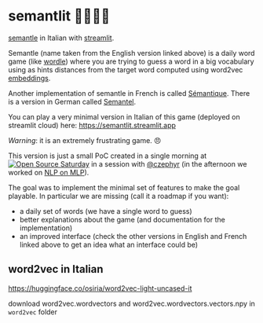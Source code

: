 # semantlit 🌱🇮🇹🎈

[semantle](https://semantle.com/) in Italian with [streamlit](https://streamlit.io/).

Semantle (name taken from the English version linked above) is a daily word game (like [wordle](https://en.wikipedia.org/wiki/Wordle))
where you are trying to guess a word in a big vocabulary using as hints distances
from the target word computed using word2vec [embeddings](https://vickiboykis.com/what_are_embeddings/).

Another implementation of semantle in French is called [Sémantique](https://www.dictaly.com/semantiques/2dcaf4d2b31c).
There is a version in German called [Semantel](https://semantel.tarphos.de/).

You can play a very minimal version in Italian of this game (deployed on streamlit cloud) here: https://semantlit.streamlit.app

_Warning_: it is an extremely frustrating game. 😠

This version is just a small PoC created in a single morning at
[![Open Source Saturday](https://img.shields.io/badge/%E2%9D%A4%EF%B8%8F-open%20source%20saturday-F64060.svg)](https://www.meetup.com/it-IT/Open-Source-Saturday-Milano/)
in a session with [@czephyr](https://github.com/czephyr) (in the afternoon we worked on [NLP on MLP](https://github.com/czephyr/nlp_on_mlp/blob/master/notebooks/simple_relation.ipynb)).

The goal was to implement the minimal set of features to make the goal playable.
In particular we are missing (call it a roadmap if you want):
- a daily set of words (we have a single word to guess)
- better explanations about the game (and documentation for the implementation)
- an improved interface (check the other versions in English and French linked above to get an idea what an interface could be)

## word2vec in Italian

https://huggingface.co/osiria/word2vec-light-uncased-it

download word2vec.wordvectors and word2vec.wordvectors.vectors.npy in `word2vec` folder

